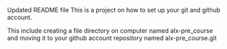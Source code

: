 Updated README file This is a project on how to set up your git and github account.

This include creating a file directory on computer named alx-pre_course and moving it to your github  account repository named alx-pre_course.git
